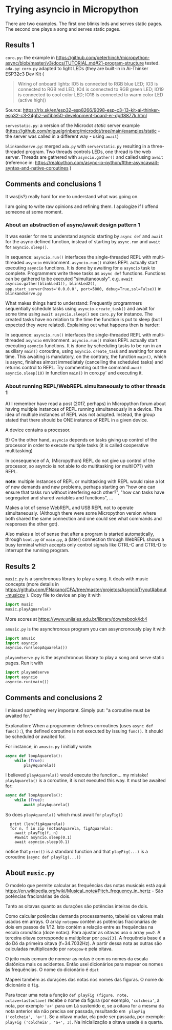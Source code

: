 # Trying asyncio in Micropython

There are two examples. The first one blinks leds and serves static pages. The second one plays a song and serves static pages.

## Results 1

`coro.py`: the example in https://github.com/peterhinch/micropython-async/blob/master/v3/docs/TUTORIAL.md#21-program-structure tested.
`ada.py`: `coro.py` adapted to light LEDs (they are built-in in Ai-Thinker ESP32c3 Dev Kit (

> Wiring of onboard lights: IO5 is connected to RGB blue LED; IO3 is connected to RGB red LED; IO4 is connected to RGB green LED; IO19 is connected to cool color LED; IO18 is connected to warm color LED (active high))

Source: https://rlx.sk/en/esp32-esp8266/9098-esp-c3-13-kit-ai-thinker-esp32-c3-24ghz-wifible50-development-board-er-dpi18877k.html

`servestatic.py`: a version of the Microdot *static* server example (https://github.com/miguelgrinberg/microdot/tree/main/examples/static - the server was called in a different way - using `await`)

`blinkandserve.py`: merged `ada.py` with `serverstatic.py` resulting in a three-threaded program. Two threads controls LEDs, one thread is the web server. Threads are gathered with `asyncio.gather()` and called using `await` (reference in: https://realpython.com/async-io-python/#the-asyncawait-syntax-and-native-coroutines )

## Comments and conclusions 1

It was(is?) really hard for me to understand what was going on.

I am going to write raw opinions and refining them. I apologize if I offend someone at some moment.

### About an abstraction of async/await design pattern 1

It was easier for me to understand asyncio starting by `async def` and `await` for the async defined function, instead of starting by `async.run` and `await` for `asyncio.sleep()`.

In sequence: `asyncio.run()` interfaces the single-threaded REPL with multi-threaded `asyncio` environment. `asyncio.run()` makes REPL actually start executing `asyncio` functions. It is done by awaiting for a `asyncio` task to complete. Programmers write these tasks as `async def` functions. Functions can be gathered to be executed "simultaneously". e.g. `await asyncio.gather(blinkLed1(), blinkLed2(), app.start_server(host='0.0.0.0', port=5000, debug=True,ssl=False))` in `blinkandserve.py`

What makes things hard to understand: Frequently programmers sequentially schedule tasks using `asyncio.create_task()` and await for some time using `await asyncio.sleep()` see `coro.py` for instance. The created tasks have no relation to the time the function is put to sleep (but I expected they were related). Explaining out what happens then is harder:
  
In sequence: `asyncio.run()` interfaces the single-threaded REPL with multi-threaded `asyncio` environment. `asyncio.run()` makes REPL actually start executing `asyncio` functions. It is done by scheduling tasks to be run in an auxiliary `main()` coroutine, using `asyncio.create_task` and awaiting for some time. This awaiting is mandatory, on the contrary, the function `main()`, which is async, finishes almost immediately (cancelling the scheduled tasks) and returns control to REPL. Try commenting out the command `await asyncio.sleep(10)` in function `main()` in coro.py` and executing it.
  
### About running REPL/WebREPL simultaneously to other threads 1


A) I remember have read a post (2017, perhaps) in Micropython forum about having multiple instances of REPL running simultaneously in a device. The idea of multiple instances of REPL was not adopted. Instead, the group stated that there should be ONE instance of REPL in a given device.

A device contains a processor.

B) On the other hand, `asyncio` depends on tasks giving up control of the processor in order to execute multiple tasks (it is called cooperative multitasking)

In consequence of A, (Micropython) REPL do not give up control of the processor, so asyncio is not able to do multitasking (or multiIO??) with REPL.

**note**: multiple instances of REPL or multitasking with REPL would raise a lot of new demands and new problems, perhaps starting on "how one can ensure that tasks run without interfering each other?", "how can tasks have segregated and shared variables and functions", ...

Makes a lot of sense WebREPL and USB REPL not to operate simultaneously. (Although there were some Micropython version where both shared the same connection and one could see what commands and responses the other got).

Also makes a lot of sense that after a program is started automatically, through `boot.py` or `main.py`, a (later) connection through WebREPL shows a busy terminal which accepts only control signals like CTRL-C and CTRL-D to interrupt the running program.

## Results 2

`music.py` is a synchronous library to play a song. It deals with music concepts (more details in https://github.com/FNakano/CFA/tree/master/projetos/AsyncioTryout#about-musicpy ). Copy file to device an play it with

```python
import music
music.playAquarela()
```

More scores at https://www.unijales.edu.br/library/downebook/id:4

`amusic.py` is the asynchronous program you can assyncronously play it with

```python
import amusic
import asyncio
asyncio.run(loopAquarela())
```

`playandserve.py` is the asynchronous library to play a song and serve static pages. Run it with

```python
import playandserve
import asyncio
asyncio.run(main())
```

## Comments and conclusions 2

I missed something very important. Simply put: "a coroutine must be awaited for."

Explanation: When a programmer defines corroutines (uses `async def func():`), the defined coroutine is not executed by issuing `func()`. It should be scheduled or awaited for.

For instance, in `amusic.py` I initially wrote:
  
```python
async def loopAquarela():
    while (True):
        playAquarela()

```

I believed `playAquarela()` would execute the function... my mistake! `playAquarela()` is a coroutine, it is not executed this way. It must be awaited for:

```python
async def loopAquarela():
    while (True):
        await playAquarela()

```

So does `playAquarela()` which must await for `playFig()`

```
  print (len(figAquarela))
  for n, f in zip (notasAquarela, figAquarela):
    await playFig(f, n)
    #await asyncio.sleep(0.1)
    await asyncio.sleep(0.1)

```

notice that `print()` is a standard function and that `playFig(...)` is a coroutine (`async def playFig(...))` 

## About `music.py`

O modelo que permite calcular as frequências das notas musicais está aqui: https://en.wikipedia.org/wiki/Musical_note#Pitch_frequency_in_hertz - São potências fracionárias de dois.

Tanto as oitavas quanto as durações são potências inteiras de dois.

Como calcular potências demanda processamento, tabelei os valores mais usados em arrays. O array `notepow` contém as potências fracionárias de dois em passos de 1/12. Isto contém a relação entre as frequências na escala cromática (doze notas). Para ajustar as oitavas uso o array `pow2`. A terceira oitava corresponde a multiplicar por `pow2[3]`. A frequência base é a do Dó da primeira oitava (f=34.7032Hz). A partir dessa nota as outras são calculadas multiplicando por `notepow` e pela oitava.

O jeito mais comum de nomear as notas é com os nomes da escala diatônica mais os acidentes. Então usei dicionários para mapear os nomes às frequências. O nome do dicionário é `diat`

Mapeei também as durações das notas nos nomes das figuras. O nome do dicionário é `fig`.

Para tocar uma nota a função `def playFig (figure, note, octave=lastoctave)` recebe o nome da figura (por exemplo, `'colcheia'`, a nota, por exemplo `'a+'` para um Lá sustenido e, se a oitava for a mesma da nota anterior ela não precisa ser passada, resultando em ` playFig ('colcheia', 'a+')`. Se a oitava mudar, ela pode ser passada, por exemplo: ` playFig ('colcheia', 'a+', 3)`. Na inicialização a oitava usada é a quarta.

